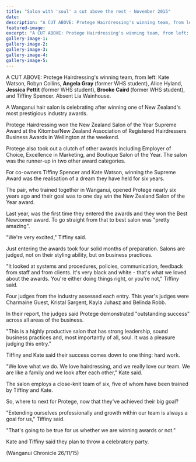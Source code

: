 ```yaml
---
title: "Salon with 'soul' a cut above the rest - November 2015"
date: 
description: "A CUT ABOVE: Protege Hairdressing's winning team, from left:Kate Watson,Robyn Collins,Angela Gray(former WHS student),Alice Hyland,Jessica Pettit(former WHS student)Brooke Caird(former WHS student)..."
featured-image: 
excerpt: "A CUT ABOVE: Protege Hairdressing's winning team, from left: Kate Watson, Robyn Collins, Angela Gray, Alice Hyland, Jessica Pettit, Brooke Caird, and Tiffiny Spencer. Absent Lia Wainhouse."
gallery-image-1: 
gallery-image-2: 
gallery-image-3: 
gallery-image-4: 
gallery-image-5: 
---
```


<p><span>A CUT ABOVE: Protege Hairdressing's winning team, from left: Kate Watson, Robyn Collins, <strong>Angela Gray </strong>(former WHS student), Alice Hyland, <strong>Jessica Pettit</strong>&nbsp;(former WHS student), <strong>Brooke Caird&nbsp;</strong>(former WHS student), and Tiffiny Spencer. Absent Lia Wainhouse.</span></p>
<p>A Wanganui hair salon is celebrating after winning one of New Zealand's most prestigious industry awards.</p>
<p>Protege Hairdressing won the New Zealand Salon of the Year Supreme Award at the Kitomba/New Zealand Association of Registered Hairdressers Business Awards in Wellington at the weekend.</p>
<p>Protege also took out a clutch of other awards including Employer of Choice, Excellence in Marketing, and Boutique Salon of the Year. The salon was the runner-up in two other award categories.</p>
<p>For co-owners Tiffiny Spencer and Kate Watson, winning the Supreme Award was the realisation of a dream they have held for six years.</p>
<p>The pair, who trained together in Wanganui, opened Protege nearly six years ago and their goal was to one day win the New Zealand Salon of the Year award.</p>
<p>Last year, was the first time they entered the awards and they won the Best Newcomer award. To go straight from that to best salon was "pretty amazing".</p>
<p>"We're very excited," Tiffiny said.</p>
<p>Just entering the awards took four solid months of preparation. Salons are judged, not on their styling ability, but on business practices.</p>
<p>"It looked at systems and procedures, policies, communication, feedback from staff and from clients. It's very black and white - that's what we loved about the awards. You're either doing things right, or you're not," Tiffiny said.</p>
<p>Four judges from the industry assessed each entry. This year's judges were Charmaine Guest, Kristal Sargent, Kayla Juhasz and Belinda Robb.</p>
<p>In their report, the judges said Protege demonstrated "outstanding success" across all areas of the business.</p>
<p>"This is a highly productive salon that has strong leadership, sound business practices and, most importantly of all, soul. It was a pleasure judging this entry."</p>
<p>Tiffiny and Kate said their success comes down to one thing: hard work.</p>
<p>"We love what we do. We love hairdressing, and we really love our team. We are like a family and we look after each other," Kate said.</p>
<p>The salon employs a close-knit team of six, five of whom have been trained by Tiffiny and Kate.</p>
<p>So, where to next for Protege, now that they've achieved their big goal?</p>
<p>"Extending ourselves professionally and growth within our team is always a goal for us," Tiffiny said.</p>
<p>"That's going to be true for us whether we are winning awards or not."</p>
<p>Kate and Tiffiny said they plan to throw a celebratory party.</p>
<p><span>(Wanganui Chronicle 26/11/15)</span></p>


